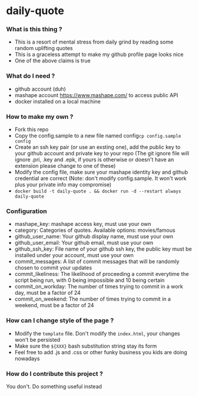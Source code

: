 # daily-quote
### What is this thing ?
* This is a resort of mental stress from daily grind by reading some random uplifting quotes
* This is a graceless attempt to make my github profile page looks nice
* One of the above claims is true

### What do I need ?
* github account (duh)
* mashape account https://www.mashape.com/ to access public API
* docker installed on a local machine

### How to make my own ?
* Fork this repo
* Copy the config.sample to a new file named config`cp config.sample config`
* Create an ssh key pair (or use an exsting one), add the public key to your github account and private key to your repo (The git ignore file will ignore .pri, .key and .epk, if yours is otherwise or doesn't have an extension please change to one of these)
* Modify the config file, make sure your mashape identity key and github credential are correct (Note: don't modify config.sample. It won't work plus your private info may compromise)
* `docker build -t daily-quote . && docker run -d --restart always daily-quote`

### Configuration
* mashape_key: mashape access key, must use your own
* category: Categories of quotes. Available options: movies/famous
* github_user_name:  Your github display name, must use your own
* github_user_email: Your github email, must use your own
* github_ssh_key: File name of your github ssh key, the public key must be installed under your account, must use your own
* commit_messages: A list of commit messages that will be randomly chosen to commit your updates
* commit_likeliness: The likelihood of proceeding a commit everytime the script being run, with 0 being impossible and 10 being certain
* commit_on_workday: The number of times trying to commit in a work day, must be a factor of 24 
* commit_on_weekend: The number of times trying to commit in a weekend, must be a factor of 24

### How can I change style of the page ?
* Modify the `template` file. Don't modify the `index.html`, your changes won't be persisted
* Make sure the `${XXX}` bash substitution string stay its form
* Feel free to add .js and .css or other funky business you kids are doing nowadays

### How do I contribute this project ?

You don't. Do something useful instead
